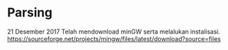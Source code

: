 # Parsing
21 Desember 2017
Telah mendownload minGW serta melalukan instalisasi.
https://sourceforge.net/projects/mingw/files/latest/download?source=files
